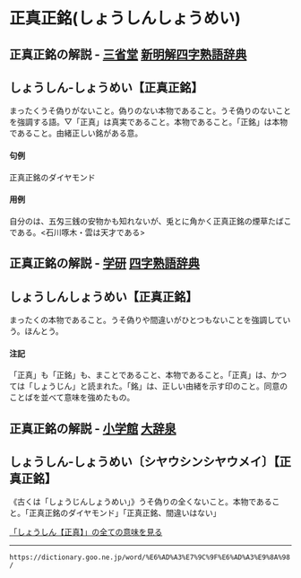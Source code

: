 # 正真正銘(しょうしんしょうめい)


正真正銘の解説 - [三省堂](https://www.sanseido-publ.co.jp/) [新明解四字熟語辞典](/idiom/)
----------------------------------------------------------------------

しょうしん-しょうめい【正真正銘】
-----------------

まったくうそ偽りがないこと。偽りのない本物であること。うそ偽りのないことを強調する語。▽「正真」は真実であること。本物であること。「正銘」は本物であること。由緒正しい銘がある意。

#### 句例

正真正銘のダイヤモンド

#### 用例

自分のは、五匁三銭の安物かも知れないが、兎とに角かく正真正銘の煙草たばこである。<石川啄木・雲は天才である>

正真正銘の解説 - [学研](https://hon.gakken.jp/) [四字熟語辞典](/idiom/)
--------------------------------------------------------

しょうしんしょうめい【正真正銘】
----------------

まったくの本物であること。うそ偽りや間違いがひとつもないことを強調していう。ほんとう。

#### 注記

「正真」も「正銘」も、まことであること、本物であること。「正真」は、かつては「しょうじん」と読まれた。「銘」は、正しい由緒を示す印のこと。同意のことばを並べて意味を強めたもの。

正真正銘の解説 - [小学館](https://www.shogakukan.co.jp/) [大辞泉](/jn/)
----------------------------------------------------------

しょうしん‐しょうめい〔シヤウシンシヤウメイ〕【正真正銘】
-----------------------------

《古くは「しょうじんしょうめい」》うそ偽りの全くないこと。本物であること。「正真正銘のダイヤモンド」「正真正銘、間違いはない」

[「しょうしん【正真】」の全ての意味を見る](/word/%E6%AD%A3%E7%9C%9F/#jn-108938)

---
`https://dictionary.goo.ne.jp/word/%E6%AD%A3%E7%9C%9F%E6%AD%A3%E9%8A%98/`